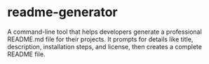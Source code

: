 # readme-generator
A command-line tool that helps developers generate a professional README.md file for their projects. It prompts for details like title, description, installation steps, and license, then creates a complete README file. 
